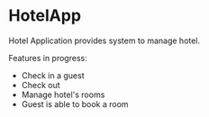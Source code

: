 # HotelApp
Hotel Application provides system to manage hotel.

Features in progress:
- Check in a guest		
- Check out			
- Manage hotel's rooms
- Guest is able to book a room
